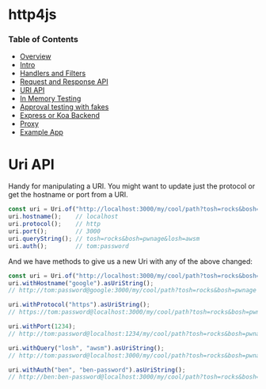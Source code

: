 # http4js

### Table of Contents

- [Overview](/http4js/#basics)
- [Intro](/http4js/Intro/#intro)
- [Handlers and Filters](/http4js/Handlers-and-filters/#handlers-and-filters)
- [Request and Response API](/http4js/Request-and-response-api/#request-and-response-api)
- [URI API](/http4js/Uri-api/#uri-api)
- [In Memory Testing](/http4js/In-memory-testing/#in-memory-testing)
- [Approval testing with fakes](/http4js/Approval-testing-with-fakes/#approval-testing-with-fakes)
- [Express or Koa Backend](/http4js/Express-or-koa-backend/#express-or-koa-backend)
- [Proxy](/http4js/Proxy/#proxy)
- [Example App](https://github.com/TomShacham/http4js-eg)

# Uri API

Handy for manipulating a URI. You might want to update just the protocol or 
get the hostname or port from a URI.
 
```typescript
const uri = Uri.of("http://localhost:3000/my/cool/path?tosh=rocks&bosh=pwnage&losh=awsm")
uri.hostname();    // localhost
uri.protocol();    // http
uri.port();        // 3000
uri.queryString(); // tosh=rocks&bosh=pwnage&losh=awsm
uri.auth();        // tom:password
```

And we have methods to give us a new Uri with any of the above changed:

```typescript
const uri = Uri.of("http://localhost:3000/my/cool/path?tosh=rocks&bosh=pwnage")
uri.withHostname("google").asUriString();    
// http://tom:password@google:3000/my/cool/path?tosh=rocks&bosh=pwnage 

uri.withProtocol("https").asUriString();   
// https://tom:password@localhost:3000/my/cool/path?tosh=rocks&bosh=pwnage

uri.withPort(1234);  
// http://tom:password@localhost:1234/my/cool/path?tosh=rocks&bosh=pwnage

uri.withQuery("losh", "awsm").asUriString(); 
// http://tom:password@localhost:3000/my/cool/path?tosh=rocks&bosh=pwnage&losh=awsm

uri.withAuth("ben", "ben-password").asUriString();
// http://ben:ben-password@localhost:3000/my/cool/path?tosh=rocks&bosh=pwnage

```
